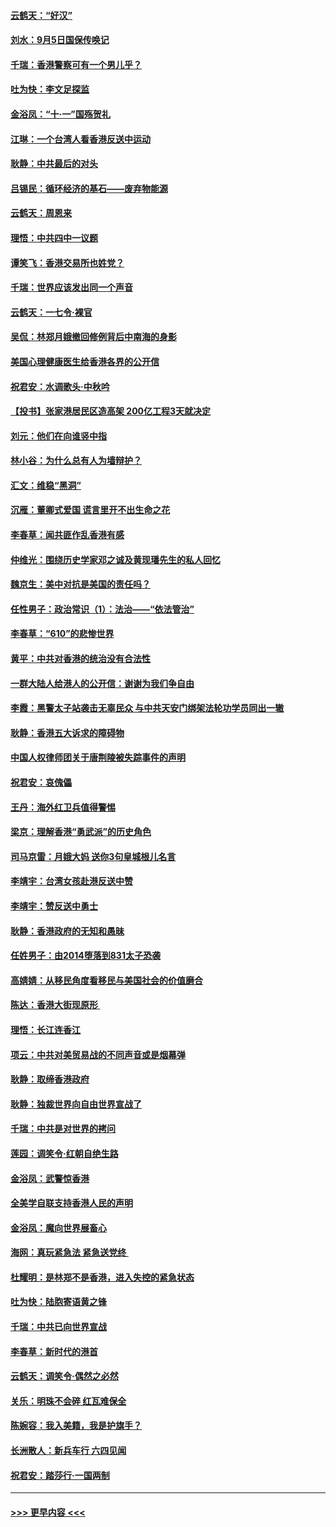 #### [云鹤天：“好汉”](../pages/nsc993/n11513536.md?t=09110855) 
#### [刘水：9月5日国保传唤记](../pages/nsc993/n11513460.md?t=09110855) 
#### [千瑞：香港警察可有一个男儿乎？](../pages/nsc993/n11513109.md?t=09110855) 
#### [吐为快：李文足探监](../pages/nsc993/n11509622.md?t=09110855) 
#### [金浴凤：“十‧一”国殇贺礼](../pages/nsc993/n11509593.md?t=09110855) 
#### [江琳：一个台湾人看香港反送中运动](../pages/nsc993/n11509211.md?t=09110855) 
#### [耿静：中共最后的对头](../pages/nsc993/n11508308.md?t=09110855) 
#### [吕锡民：循环经济的基石——废弃物能源](../pages/nsc993/n11508212.md?t=09110855) 
#### [云鹤天：周恩来](../pages/nsc993/n11508055.md?t=09110855) 
#### [理悟：中共四中一议题](../pages/nsc993/n11507782.md?t=09110855) 
#### [谭笑飞：香港交易所也姓党？](../pages/nsc993/n11507753.md?t=09110855) 
#### [千瑞：世界应该发出同一个声音](../pages/nsc993/n11507290.md?t=09110855) 
#### [云鹤天：一七令‧裸官](../pages/nsc993/n11507177.md?t=09110855) 
#### [吴侃：林郑月娥撤回修例背后中南海的身影](../pages/nsc993/n11506876.md?t=09110855) 
#### [美国心理健康医生给香港各界的公开信](../pages/nsc993/n11506809.md?t=09110855) 
#### [祝君安：水调歌头‧中秋吟](../pages/nsc993/n11506758.md?t=09110855) 
#### [【投书】张家港居民区造高架 200亿工程3天就决定](../pages/nsc993/n11506682.md?t=09110855) 
#### [刘元：他们在向谁竖中指](../pages/nsc993/n11505384.md?t=09110855) 
#### [林小谷：为什么总有人为墙辩护？](../pages/nsc993/n11505226.md?t=09110855) 
#### [汇文：维稳“黑洞”](../pages/nsc993/n11504347.md?t=09110855) 
#### [沉雁：董卿式爱国 谎言里开不出生命之花](../pages/nsc993/n11503215.md?t=09110855) 
#### [李春草：闻共匪作乱香港有感](../pages/nsc993/n11503072.md?t=09110855) 
#### [仲维光：围绕历史学家邓之诚及黄现璠先生的私人回忆](../pages/nsc993/n11501330.md?t=09110855) 
#### [魏京生：美中对抗是美国的责任吗？](../pages/nsc993/n11500723.md?t=09110855) 
#### [任性男子：政治常识（1）：法治——“依法管治”](../pages/nsc993/n11500791.md?t=09110855) 
#### [李春草：“610”的悲惨世界](../pages/nsc993/n11501141.md?t=09110855) 
#### [黄平：中共对香港的统治没有合法性](../pages/nsc993/n11499473.md?t=09110855) 
#### [一群大陆人给港人的公开信：谢谢为我们争自由](../pages/nsc993/n11500402.md?t=09110855) 
#### [李霞：黑警太子站袭击无辜民众 与中共天安门绑架法轮功学员同出一辙](../pages/nsc993/n11499805.md?t=09110855) 
#### [耿静：香港五大诉求的障碍物](../pages/nsc993/n11497578.md?t=09110855) 
#### [中国人权律师团关于唐荆陵被失踪事件的声明](../pages/nsc993/n11500014.md?t=09110855) 
#### [祝君安：哀傀儡](../pages/nsc993/n11499776.md?t=09110855) 
#### [王丹：海外红卫兵值得警惕](../pages/nsc993/n11498138.md?t=09110855) 
#### [梁京：理解香港“勇武派”的历史角色](../pages/nsc993/n11498006.md?t=09110855) 
#### [司马京雷：月娥大妈  送你3句皇城根儿名言](../pages/nsc993/n11497885.md?t=09110855) 
#### [李靖宇：台湾女孩赴港反送中赞](../pages/nsc993/n11497721.md?t=09110855) 
#### [李靖宇：赞反送中勇士](../pages/nsc993/n11497452.md?t=09110855) 
#### [耿静：香港政府的无知和愚昧](../pages/nsc993/n11494238.md?t=09110855) 
#### [任姓男子：由2014堕落到831太子恐袭](../pages/nsc993/n11496683.md?t=09110855) 
#### [高婧婧：从移民角度看移民与美国社会的价值磨合](../pages/nsc993/n11495757.md?t=09110855) 
#### [陈达：香港大街现原形 ](../pages/nsc993/n11495441.md?t=09110855) 
#### [理悟：长江连香江](../pages/nsc993/n11495377.md?t=09110855) 
#### [项云：中共对美贸易战的不同声音或是烟幕弹](../pages/nsc993/n11494929.md?t=09110855) 
#### [耿静：取缔香港政府](../pages/nsc993/n11494218.md?t=09110855) 
#### [耿静：独裁世界向自由世界宣战了](../pages/nsc993/n11494190.md?t=09110855) 
#### [千瑞：中共是对世界的拷问](../pages/nsc993/n11493021.md?t=09110855) 
#### [莲园：调笑令‧红朝自绝生路](../pages/nsc993/n11493011.md?t=09110855) 
#### [金浴凤：武警惊香港](../pages/nsc993/n11492994.md?t=09110855) 
#### [全美学自联支持香港人民的声明](../pages/nsc993/n11492630.md?t=09110855) 
#### [金浴凤：魔向世界展畜心](../pages/nsc993/n11492599.md?t=09110855) 
#### [海网：真玩紧急法 紧急送党终 ](../pages/nsc993/n11492535.md?t=09110855) 
#### [杜耀明：是林郑不是香港，进入失控的紧急状态](../pages/nsc993/n11491420.md?t=09110855) 
#### [吐为快：陆胞寄语黄之锋](../pages/nsc993/n11491117.md?t=09110855) 
#### [千瑞：中共已向世界宣战](../pages/nsc993/n11490123.md?t=09110855) 
#### [李春草：新时代的港首](../pages/nsc993/n11489864.md?t=09110855) 
#### [云鹤天：调笑令·偶然之必然](../pages/nsc993/n11489701.md?t=09110855) 
#### [关乐：明珠不会碎 红瓦难保全](../pages/nsc993/n11489647.md?t=09110855) 
#### [陈婉容：我入美籍，我是护旗手？](../pages/nsc993/n11487908.md?t=09110855) 
#### [长洲散人：新兵车行 六四见闻](../pages/nsc993/n11487729.md?t=09110855) 
#### [祝君安：踏莎行‧一国两制](../pages/nsc993/n11487699.md?t=09110855) 

----
#### [ >>> 更早内容 <<< ](../indexes/nsc993-earlier.md)
